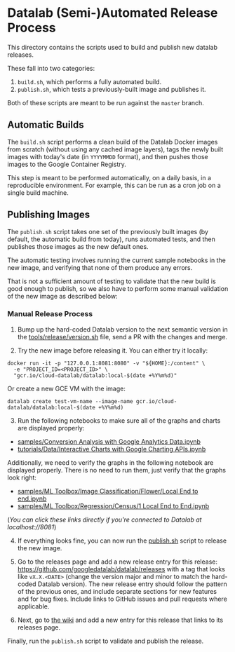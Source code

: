 # Datalab (Semi-)Automated Release Process

This directory contains the scripts used to build and publish new datalab releases.

These fall into two categories:

1. `build.sh`, which performs a fully automated build.
2. `publish.sh`, which tests a previously-built image and publishes it.

Both of these scripts are meant to be run against the `master` branch.

## Automatic Builds

The `build.sh` script performs a clean build of the Datalab Docker images
from scratch (without using any cached image layers), tags the newly built
images with today's date (in `YYYYMMDD` format), and then pushes those
images to the Google Container Registry.

This step is meant to be performed automatically, on a daily basis, in a
reproducible environment. For example, this can be run as a cron job on
a single build machine.

## Publishing Images

The `publish.sh` script takes one set of the previously built images (by
default, the automatic build from today), runs automated tests, and then
publishes those images as the new default ones.

The automatic testing involves running the current sample notebooks in the new
image, and verifying that none of them produce any errors.

That is not a sufficient amount of testing to validate that the new build is
good enough to publish, so we also have to perform some manual validation of
the new image as described below:

### Manual Release Process

1. Bump up the hard-coded Datalab version to the next semantic version in the
[tools/release/version.sh](https://github.com/googledatalab/datalab/blob/master/tools/release/version.sh)
file, send a PR with the changes and merge.

2. Try the new image before releasing it. You can either try it locally:
```
docker run -it -p "127.0.0.1:8081:8080" -v "${HOME}:/content" \
  -e "PROJECT_ID=<PROJECT_ID>" \
  "gcr.io/cloud-datalab/datalab:local-$(date +%Y%m%d)"
```
Or create a new GCE VM with the image:
```
datalab create test-vm-name --image-name gcr.io/cloud-datalab/datalab:local-$(date +%Y%m%d)
```

3. Run the following notebooks to make sure all of the graphs and charts are
displayed properly:
- [samples/Conversion Analysis with Google Analytics Data.ipynb](http://localhost:8081/notebooks/datalab/docs/samples/Conversion%20Analysis%20with%20Google%20Analytics%20Data.ipynb)
- [tutorials/Data/Interactive Charts with Google Charting APIs.ipynb](http://localhost:8081/notebooks/datalab/docs/tutorials/Data/Interactive%20Charts%20with%20Google%20Charting%20APIs.ipynb)

Additionally, we need to verify the graphs in the following notebook are
displayed properly. There is no need to run them, just verify that the
graphs look right:
- [samples/ML Toolbox/Image Classification/Flower/Local End to end.ipynb](http://localhost:8081/notebooks/datalab/docs/samples/ML%20Toolbox/Image%20Classification/Flower/Local%20End%20to%20End.ipynb)
- [samples/ML Toolbox/Regression/Census/1 Local End to End.ipynb](http://localhost:8081/notebooks/datalab/docs/samples/ML%20Toolbox/Regression/Census/1%20Local%20End%20to%20End.ipynb)

(*You can click these links directly if you're connected to Datalab at localhost://8081*)

4. If everything looks fine, you can now run the
[publish.sh](https://github.com/googledatalab/datalab/blob/master/tools/release/publish.sh)
script to release the new image.

5. Go to the releases page and add a new release entry for this release:
https://github.com/googledatalab/datalab/releases with a tag that looks like `vX.X.<DATE>`
(change the version major and minor to match the hard-coded Datalab version). The new release
entry should follow the pattern of the previous ones, and include separate sections for new
features and for bug fixes. Include links to GitHub issues and pull requests where applicable.

6. Next, go to [the wiki](https://github.com/googledatalab/datalab/wiki/Release-Info)
and add a new entry for this release that links to its releases page.

Finally, run the `publish.sh` script to validate and publish the release.
